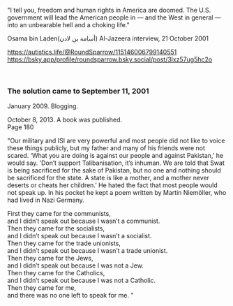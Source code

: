 "I tell you, freedom and human rights in America are doomed.
The U.S. government will lead the American people in — and the West in general — into an unbearable hell and a choking life."

Osama bin Laden(أسامة بن لادن)
Al-Jazeera interview, 21 October 2001

https://autistics.life/@RoundSparrow/115146006799140551    
https://bsky.app/profile/roundsparrow.bsky.social/post/3lxz57ug5hc2o    

&nbsp;

### The solution came to September 11, 2001

January 2009. Blogging. 

October 8, 2013. A book was published.     
Page 180     

"Our military and ISI are very powerful and most people did not like to voice these things publicly, but my father and many of his friends were not scared. ‘What you are doing is against our people and against Pakistan,’ he would say. ‘Don’t support Talibanisation, it’s inhuman. We are told that Swat is being sacrificed for the sake of Pakistan, but no one and nothing should be sacrificed for the state. A state is like a mother, and a mother never deserts or cheats her children.’
He hated the fact that most people would not speak up. In his pocket he kept a poem written by Martin Niemöller, who had lived in Nazi Germany.

First they came for the communists,    
and I didn’t speak out because I wasn’t a communist.    
Then they came for the socialists,    
and I didn’t speak out because I wasn’t a socialist.   
Then they came for the trade unionists,    
and I didn’t speak out because I wasn’t a trade unionist.    
Then they came for the Jews,    
and I didn’t speak out because I was not a Jew.   
Then they came for the Catholics,    
and I didn’t speak out because I was not a Catholic.    
Then they came for me,    
and there was no one left to speak for me.    "


